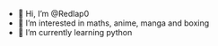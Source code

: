 - 👋 Hi, I’m @Redlap0
- 👀 I’m interested in maths, anime, manga and boxing
- 🌱 I’m currently learning python
 
 
  
  

<!---
Redlap0/Redlap0 is a ✨ special ✨ repository because its `README.md` (this file) appears on your GitHub profile.
You can click the Preview link to take a look at your changes.
--->
